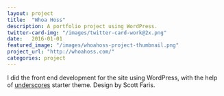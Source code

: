 ```yaml
---
layout: project
title:  "Whoa Hoss"
description: A portfolio project using WordPress.
twitter-card-img: "/images/twitter-card-work@2x.png"
date:   2016-01-01
featured_image: "/images/whoahoss-project-thumbnail.png"
project_url: "http://whoahoss.com/"
categories: project
---
```


I did the front end development for the site using WordPress, with the help of [underscores](http://underscores.me/) starter theme. Design by Scott Faris.
